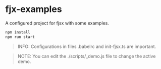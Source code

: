 # fjx-examples

A configured project for fjsx with some examples.

```sh
npm install
npm run start
```

> INFO:
> Configurations in files .babelrc and init-fjsx.ts are important.

> NOTE:
> You can edit the ./scripts/\_demo.js file to change the active demo.
